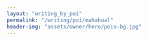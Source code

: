 ```yaml
---
layout: "writing_by_poi"
permalink: "/writing/poi/mahahual"
header-img: "assets/owner/hero/pois-bg.jpg"
---
```

